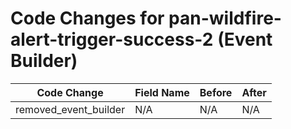 # Code Changes for pan-wildfire-alert-trigger-success-2 (Event Builder)

| Code Change | Field Name | Before | After |
|-------------|------------|--------|-------|
| removed_event_builder | N/A | N/A | N/A |